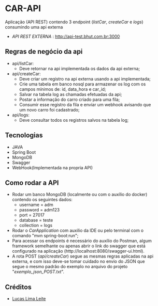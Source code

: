 # CAR-API

Aplicação (API REST) contendo 3 endpoint (_listCar_, _createCar_ e _logs_) consumindo uma api externa

- _API REST EXTERNA_ : http://api-test.bhut.com.br:3000

## Regras de negócio da api

 - api/listCar: 
   - Deve retornar na api implementada os dados da api externa;
 - api/createCar: 
   - Deve criar um registro na api externa usando a api implementada;
   - Crie uma tabela em banco nosql para armazenar os log com os campos mínimos de: id,
   data_hora e car_id;
   - Salvar na tabela log as chamadas efetuadas da api;
   - Postar a informação do carro criado para uma fila;
   - Consumir esse registro da fila e enviar um webhook avisando que um novo carro foi
   cadastrado;
 - api/logs:
   - Deve consultar todos os registros salvos na tabela log;

## Tecnologias 

- JAVA
- Spring Boot
- MongoDB
- Swagger
- WebHook(Implementada na propria API)

## Como rodar a API

 - Rodar um banco MongoDB (localmente ou com o auxílio do docker) contendo os seguintes dados:
    + username = adm
    + password = adm123
    + port = 27017
    + database = teste
    + collection = logs
 - Rodar o _CarApplication_ com auxilio da IDE ou pelo terminal com o comando "mvn spring-boot:run";
 - Para acessar os endpoints é necessário do auxílio do Postman, algum framework semelhante ou apenas abrir o link do swagger que está configurado na aplicação (http://localhost:8080/swagger-ui.html).
 - A rota POST (_api/createCar_) segue as mesmas regras aplicadas na api externa, e com isso deve-se tomar cuidado no envio do JSON que segue o mesmo padrão do exemplo no arquivo do projeto "_exemplo_json_POST.txt_".  

## Créditos

- [Lucas Lima Leite](https://github.com/lucasleite300)
